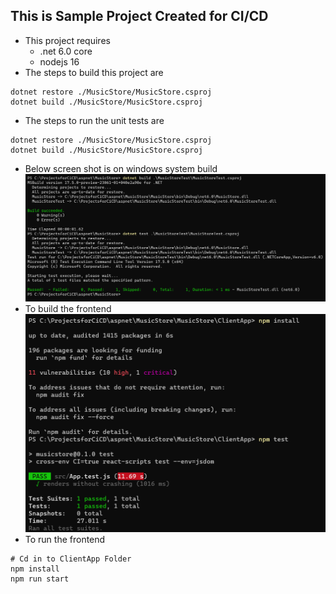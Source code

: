 This is Sample Project Created for CI/CD
-----------------------------------------

* This project requires 
    * .net 6.0 core
    * nodejs 16
* The steps to build this project are
```
dotnet restore ./MusicStore/MusicStore.csproj
dotnet build ./MusicStore/MusicStore.csproj
 ```
 * The steps to run the unit tests are
```
dotnet restore ./MusicStore/MusicStore.csproj
dotnet build ./MusicStore/MusicStore.csproj

```
* Below screen shot is on windows system build
![Preview](./Images/musicstore1.png)
* To build the frontend
![Preview](./Images/musicstore2.png)
* To run the frontend
```
# Cd in to ClientApp Folder
npm install
npm run start
```
